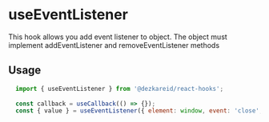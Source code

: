 # useEventListener

This hook allows you add event listener to object. The object must implement addEventListener and removeEventListener methods

## Usage
```js
  import { useEventListener } from '@dezkareid/react-hooks';
  
  const callback = useCallback(() => {});
  const { value } = useEventListener({ element: window, event: 'close', callback });
```